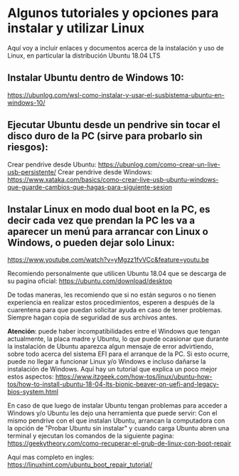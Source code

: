 # Algunos tutoriales y opciones para instalar y utilizar Linux
Aquí voy a incluir enlaces y documentos acerca de la instalación y uso de Linux, en particular la distribución Ubuntu 18.04 LTS

## Instalar Ubuntu dentro de Windows 10:
https://ubunlog.com/wsl-como-instalar-y-usar-el-susbistema-ubuntu-en-windows-10/

## Ejecutar Ubuntu desde un pendrive sin tocar el disco duro de la PC (sirve para probarlo sin riesgos):
Crear pendrive desde Ubuntu:
https://ubunlog.com/como-crear-un-live-usb-persistente/
Crear pendrive desde Windows:
https://www.xataka.com/basics/como-crear-live-usb-ubuntu-windows-que-guarde-cambios-que-hagas-para-siguiente-sesion

## Instalar Linux en modo dual boot en la PC, es decir cada vez que prendan la PC les va a aparecer un menú para arrancar con Linux o Windows, o pueden dejar solo Linux:
https://www.youtube.com/watch?v=yMgzz1fvVCc&feature=youtu.be

Recomiendo personalmente que utilicen Ubuntu 18.04 que se descarga de su pagina oficial:
https://ubuntu.com/download/desktop

De todas maneras, les recomiendo que si no están seguros o no tienen experiencia en realizar estos procedimientos, esperen a después de la cuarentena para que puedan solicitar ayuda en caso de tener problemas. Siempre hagan copia de seguridad de sus archivos antes.


**Atención**: puede haber incompatibilidades entre el Windows que tengan actualmente, la placa madre y Ubuntu, lo que puede ocasionar que durante la instalación de Ubuntu aparezca algun mensaje de error advirtiendo, sobre todo acerca del sistema EFI para el arranque de la PC. Si esto ocurre, puede no llegar a funcionar Linux y/o Windows e incluso dañarse la instalación de Windows.
Aquí hay un tutorial que explica un poco mejor estos aspectos:
https://www.itzgeek.com/how-tos/linux/ubuntu-how-tos/how-to-install-ubuntu-18-04-lts-bionic-beaver-on-uefi-and-legacy-bios-system.html

En caso de que luego de instalar Ubuntu tengan problemas para acceder a Windows y/o Ubuntu les dejo una herramienta que puede servir:
Con el mismo pendrive con el que instalan Ubuntu, arrancan la computadora con la opción de "Probar Ubuntu sin instalar" y cuando carga Ubuntu abren una terminal y ejecutan los comandos de la siguiente pagina:
https://geekytheory.com/como-recuperar-el-grub-de-linux-con-boot-repair

Aquí mas completo en ingles:
https://linuxhint.com/ubuntu_boot_repair_tutorial/
